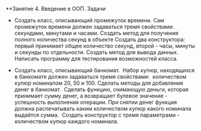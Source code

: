 **Занятие 4. Введение в ООП. Задачи

* Создать класс, описывающий промежуток времени.
Сам промежуток времени должен задаваться тремя свойствами: секундами, минутами и часами.
Создать метод для получения полного количества секунд в объекте
Создать два конструктора: первый принимает общее количество секунд, второй - часы, минуты и секунды по отдельности.
Создать метод для вывода данных. 
Написать программу для тестирования возможностей класса.

* Создать класс, описывающий банкомат. 
Набор купюр, находящихся в банкомате должен задаваться тремя свойствами: 
количеством купюр номиналом 20, 50 и 100. Сделать методы для добавления денег в банкомат. 
Сделать функцию, снимающую деньги, которая принимает сумму денег, а возвращает булевое значение - успешность выполнения операции.
При снятии денег функция должна распечатывать каким количеством купюр какого номинала выдаётся сумма. 
Создать конструктор с тремя параметрами - количеством купюр каждого номинала.

